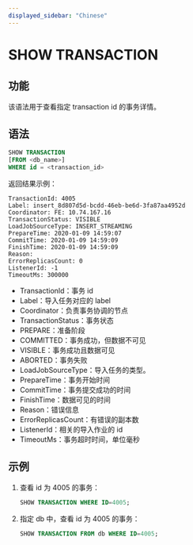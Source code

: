 ```yaml
---
displayed_sidebar: "Chinese"
---
```


# SHOW TRANSACTION

## 功能

该语法用于查看指定 transaction id 的事务详情。

## 语法

```sql
SHOW TRANSACTION
[FROM <db_name>]
WHERE id = <transaction_id>
```

返回结果示例：

```plain text
TransactionId: 4005
Label: insert_8d807d5d-bcdd-46eb-be6d-3fa87aa4952d
Coordinator: FE: 10.74.167.16
TransactionStatus: VISIBLE
LoadJobSourceType: INSERT_STREAMING
PrepareTime: 2020-01-09 14:59:07
CommitTime: 2020-01-09 14:59:09
FinishTime: 2020-01-09 14:59:09
Reason:
ErrorReplicasCount: 0
ListenerId: -1
TimeoutMs: 300000
```

* TransactionId：事务 id
* Label：导入任务对应的 label
* Coordinator：负责事务协调的节点
* TransactionStatus：事务状态
* PREPARE：准备阶段
* COMMITTED：事务成功，但数据不可见
* VISIBLE：事务成功且数据可见
* ABORTED：事务失败
* LoadJobSourceType：导入任务的类型。
* PrepareTime：事务开始时间
* CommitTime：事务提交成功的时间
* FinishTime：数据可见的时间
* Reason：错误信息
* ErrorReplicasCount：有错误的副本数
* ListenerId：相关的导入作业的 id
* TimeoutMs：事务超时时间，单位毫秒

## 示例

1. 查看 id 为 4005 的事务：

    ```sql
    SHOW TRANSACTION WHERE ID=4005;
    ```

2. 指定 db 中，查看 id 为 4005 的事务：

    ```sql
    SHOW TRANSACTION FROM db WHERE ID=4005;
    ```
